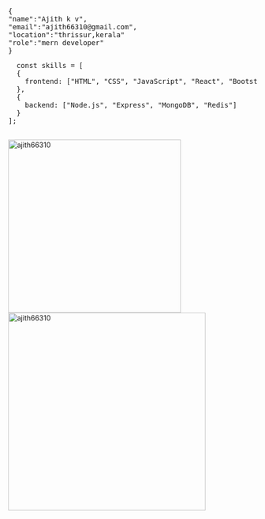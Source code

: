 
<pre>
{
"name":"Ajith k v",
"email":"ajith66310@gmail.com",
"location":"thrissur,kerala"
"role":"mern developer"
}
</pre>

  <pre>
  const skills = [
  {
    frontend: ["HTML", "CSS", "JavaScript", "React", "Bootstrap", "TailwindCSS"]
  },
  {
    backend: ["Node.js", "Express", "MongoDB", "Redis"]
  }
];
   </pre>


<p ><img width="350" height="350" align="left" src="https://github-readme-stats.vercel.app/api/top-langs?username=ajith66310&show_icons=true&locale=en&layout=compact" alt="ajith66310" /></p>

<p><img width="400" height="400" align="center" src="https://github-readme-streak-stats.herokuapp.com/?user=ajith66310&" alt="ajith66310" /></p>
